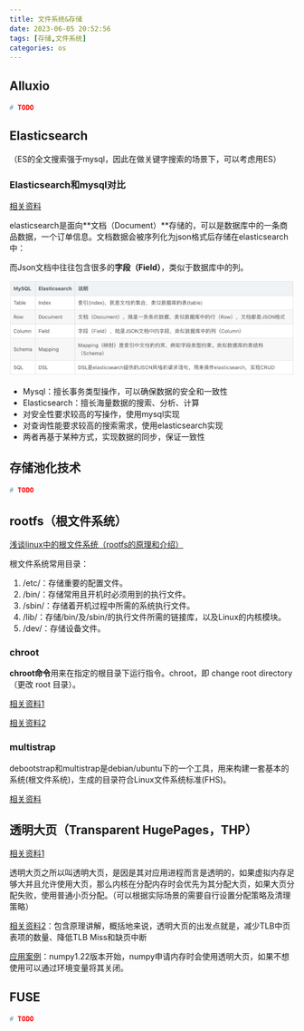 ```yaml
---
title: 文件系统&存储
date: 2023-06-05 20:52:56
tags: [存储,文件系统]
categories: os
---
```


## Alluxio

```python
# TODO
```

## Elasticsearch

（ES的全文搜索强于mysql，因此在做关键字搜索的场景下，可以考虑用ES）

### Elasticsearch和mysql对比

[相关资料](https://blog.csdn.net/qq_41264674/article/details/120887911)

elasticsearch是面向**文档（Document）**存储的，可以是数据库中的一条商品数据，一个订单信息。文档数据会被序列化为json格式后存储在elasticsearch中：

而Json文档中往往包含很多的**字段（Field）**，类似于数据库中的列。

![image-20231006165617003](../images/文件系统-存储.assets/image-20231006165617003.png)

- Mysql：擅长事务类型操作，可以确保数据的安全和一致性
- Elasticsearch：擅长海量数据的搜索、分析、计算
- 对安全性要求较高的写操作，使用mysql实现
- 对查询性能要求较高的搜索需求，使用elasticsearch实现
- 两者再基于某种方式，实现数据的同步，保证一致性

## 存储池化技术

```python
# TODO
```

## rootfs（根文件系统）

[浅谈linux中的根文件系统（rootfs的原理和介绍）](https://blog.csdn.net/LEON1741/article/details/78159754)

根文件系统常用目录：

1. /etc/：存储重要的配置文件。
2. /bin/：存储常用且开机时必须用到的执行文件。
3. /sbin/：存储着开机过程中所需的系统执行文件。
4. /lib/：存储/bin/及/sbin/的执行文件所需的链接库，以及Linux的内核模块。
5. /dev/：存储设备文件。

### chroot

**chroot命令**用来在指定的根目录下运行指令。chroot，即 change root directory （更改 root 目录）。

[相关资料1](https://www.cnblogs.com/charlieroro/p/9259675.html)

[相关资料2](https://blog.csdn.net/hao707822882/article/details/39500549)

### multistrap

 debootstrap和multistrap是debian/ubuntu下的一个工具，用来构建一套基本的系统(根文件系统)，生成的目录符合Linux文件系统标准(FHS)。

[相关资料](https://blog.csdn.net/yikunbai5708/article/details/117070942)

## 透明大页（Transparent HugePages，THP）

[相关资料1](https://zhuanlan.zhihu.com/p/609457879)

透明大页之所以叫透明大页，是因是其对应用进程而言是透明的，如果虚拟内存足够大并且允许使用大页，那么内核在分配内存时会优先为其分配大页，如果大页分配失败，使用普通小页分配。（可以根据实际场景的需要自行设置分配策略及清理策略）

[相关资料2](https://zhuanlan.zhihu.com/p/364607279)：包含原理讲解，概括地来说，透明大页的出发点就是，减少TLB中页表项的数量、降低TLB Miss和缺页中断

[应用案例](https://github.com/numpy/numpy/issues/23266)：numpy1.22版本开始，numpy申请内存时会使用透明大页，如果不想使用可以通过环境变量将其关闭。

## FUSE

```python
# TODO
```


